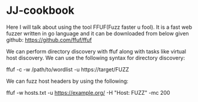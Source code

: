 # JJ-cookbook

Here I will talk about using the tool FFUF(Fuzz faster u fool).
It is a fast web fuzzer written in go language and it can be downloaded from below given github:
https://github.com/ffuf/ffuf

We can perform directory discovery with ffuf along with tasks like virtual host discovery.
We can use the following syntax for directory discovery:

ffuf -c -w /path/to/wordlist -u https://target/FUZZ

We can fuzz host headers by using the following:

ffuf -w hosts.txt -u https://example.org/ -H "Host: FUZZ" -mc 200
